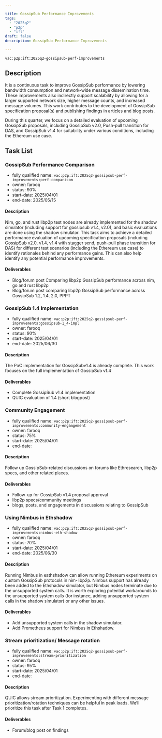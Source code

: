 ```yaml
---

title: GossipSub Performance Improvements
tags:
  - "2025q2"
  - "p2p"
  - "ift"
draft: false
description: GossipSub Performance Improvements

---
```


`vac:p2p:ift:2025q2-gossipsub-perf-improvements`

## Description

It is a continuous task to improve GossipSub performance by lowering bandwidth consumption and network-wide message dissemination time. These improvements also indirectly support scalability by allowing for a larger supported network size, higher message counts, and increased message volumes. This work contributes to the development of GossipSub specification proposal(s) and publishing findings in articles and blog posts.

During this quarter, we focus on a detailed evaluation of upcoming GossipSub proposals, including GossipSub v2.0, Push-pull transition for DAS, and GossipSub v1.4 for suitability under various conditions, including the Ethereum use case.

## Task List


### GossipSub Performance Comparison

* fully qualified name: `vac:p2p:ift:2025q2-gossipsub-perf-improvements:perf-comparison`
* owner: farooq
* status: 90%
* start-date: 2025/04/01
* end-date: 2025/05/15

#### Description

Nim, go, and rust libp2p test nodes are already implemented for the shadow simulator (including support for gossipsub v1.4, v2.0), and basic evaluations are done using the shadow simulator. This task aims to achieve a detailed performance evaluation of upcoming specification proposals (including GossipSub v2.0, v1.4, v1.4 with stagger send, push-pull phase transition for DAS) for different test scenarios (including the Ethereum use case) to identify rationales behind any performance gains. This can also help identify any potential performance improvements.

#### Deliverables
- Blog/forum post Comparing libp2p GossipSub performance across nim, go and rust libp2p
- Blog/forum post comparing libp2p GossipSub performance across GossipSub 1.2, 1.4, 2.0, PPPT



### GossipSub 1.4 Implementation

* fully qualified name: `vac:p2p:ift:2025q2-gossipsub-perf-improvements:gossipsub-1_4-impl`
* owner: farooq
* status: 90%
* start-date: 2025/04/01
* end-date: 2025/06/30

#### Description

The PoC implementation for GossipSubv1.4 is already complete. This work focuses on the full implementation of GossipSub v1.4

#### Deliverables
- Complete GossipSub v1.4 implementation
- QUIC evaluation of 1.4 (short blogpost)



### Community Engagement

* fully qualified name: `vac:p2p:ift:2025q2-gossipsub-perf-improvements:community-engangement`
* owner: farooq
* status: 75%
* start-date: 2025/04/01
* end-date:

#### Description

Follow up GossipSub-related discussions on forums like Ethresearch, libp2p specs, and other related places.

#### Deliverables
- Follow-up for GossipSub v1.4 proposal approval
- libp2p specs/community meetings
- blogs, posts, and engagements in discussions relating to GossipSub



### Using Nimbus in Ethshadow

* fully qualified name: `vac:p2p:ift:2025q2-gossipsub-perf-improvements:nimbus-eth-shadow`
* owner: farooq
* status: 70%
* start-date: 2025/04/01
* end-date: 2025/06/30

#### Description

Running Nimbus in eathshadow can allow running Ethereum experiments on custom GossipSub protocols in nim-libp2p.
Nimbus support has already been added to the Ethshadow simulator, but Nimbus nodes terminate due to the unsupported 
system calls. It is worth exploring potential workarounds to the unsupported system calls (for instance, adding 
unsupported system calls in the shadow simulator) or any other issues.

#### Deliverables
- Add unsupported system calls in the shadow simulator.
- Add Prometheus support for Nimbus in Ethshadow.



### Stream prioritization/ Message rotation

* fully qualified name: `vac:p2p:ift:2025q2-gossipsub-perf-improvements:stream-prioritization`
* owner: farooq
* status: 95%
* start-date: 2025/04/01
* end-date: 

#### Description

QUIC allows stream prioritization. Experimenting with different message prioritization/rotation techniques can be helpful in peak loads.
We’ll prioritize this task after Task 1 completes.

#### Deliverables
- Forum/blog post on findings
